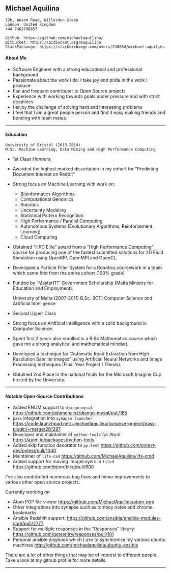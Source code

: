 Michael Aquilina
----------------
    72b, Anson Road, Willesden Green
    London, United Kingdom
    +44 7462798857

    Github: https://github.com/michaelaquilina/
    Bitbucket: https://bitbucket.org/maquilina
    StackExchange: https://stackexchange.com/users/238664/michael-aquilina

#### About Me
* Software Engineer with a strong educational and professional background
* Passionate about the work I do. I take joy and pride in the work I produce
* Fan and frequent contributer to Open Source projects
* Experience with working towards goals under pressure and with strict deadlines
* I enjoy the challenge of solving hard and interesting problems
* I feel that I am a great people person and find it easy making friends and bonding with team mates.

---

#### Education

    University of Bristol (2013-2014)
    M.Sc. Machine Learning, Data Mining and High Performance Computing
* 1st Class Honours
* Awarded the highest marked dissertation in my cohort for "Predicting Document Interest on Reddit"
* Strong focus on Machine Learning with work on:
    * Bioinformatics Algorithms
    * Computational Genomics
    * Robotics
    * Uncertainty Modeling
    * Statistical Pattern Recognition
    * High Performance / Parallel Computing
    * Autonomous Systems (Evolutionary Algorithms, Reinforcement Learning)
    * Cloud Computing
* Obtained “HPC Elite” award from a “High Performance Computing” course for producing one of the fastest submitted solutions for 2D Fluid Simulation using OpenMP, OpenMPI and OpenCL.
* Developed a Particle Filter System for a Robotics coursework in a team which came first from the entire cohort (100% grade)
* Funded by “MasterIT!” Government Scholarship (Malta Ministry for Education and Employment).


    University of Malta (2007-2011)
    B.Sc. (ICT) Computer Science and Artificial Intelligence
* Second Upper Class
* Strong focus on Artificial Intelligence with a solid background in Computer Science.
* Spent first 2 years also enrolled in a B.Sc Mathematics course which gave me a strong analytical and mathematical mindset.
* Developed a technique for “Automatic Road Extraction from High Resolution Satellite Images” using Artificial Neural Networks and Image Processing techniques (Final Year Project / Thesis).
* Obtained 2nd Place in the national finals for the Microsoft Imagine Cup hosted by the University.

---

#### Notable Open-Source Contributions
* Added ENUM support to `django-mysql` https://github.com/adamchainz/django-mysql/pull/185
* `pass` integration into `synapse launcher`  https://code.launchpad.net/~michaelaquilina/synapse-project/pass-plugin/+merge/281297.
* Developer and maintainer of `python-tools` for Atom https://atom.io/packages/python-tools
* Added skip function decorator to `py.test` https://github.com/pytest-dev/pytest/pull/1040
* Maintainer of `lifx-cmd` https://github.com/MichaelAquilina/lifx-cmd
* Added support for moving ImageLayers in `tiled` https://github.com/bjorn/tiled/pull/600

I've also contributed numerous bug fixes and minor improvements to various other open source projects.

Currently working on
* Atom PGP file viewer https://github.com/MichaelAquilina/atom-pgp
* Other integrations into synapse such as tomboy notes and chrome bookmarks
* Ansible Redshift support: https://github.com/ansible/ansible-modules-core/pull/2777
* Support for multiple responses in the "Responses" library: https://github.com/getsentry/responses/pull/101
* Personal ansible playbook which I use to synchronise my various ubuntu machines http://github.com/michaelaquilina/ubuntu-ansible

There are a lot of other things that may be of interest to different people. Take a look at my github profile for more details.

---
